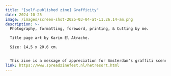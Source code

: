 ```yaml
---
title: "[self-published zine] Grafficity"
date: 2024-10-25
image: /images/screen-shot-2025-03-04-at-11.26.14-am.png
description: >-
  Photography, formatting, foreword, printing, & Cutting by me. 

  Title page art by Karim El Atrache. 

  Size: 14,5 x 20,6 cm. 


  This zine is a message of appreciation for Amsterdam's graffiti scene and zooms into the connections between the artform and the physical surfaces of the city. I had the honor to showcase/sell this zine at the SPREAD zine fest in Het Resort, Groningen, in October 2024. 
link: https://www.spreadzinefest.nl/hetresort.html
---
```

